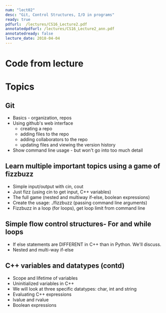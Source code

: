 ```yaml
---
num: "lect02"
desc: "Git, Control Structures, I/O in programs"
ready: true
pdfurl:  /lectures/CS16_Lecture2.pdf
annotatedpdfurl: /lectures/CS16_Lecture2_ann.pdf
annotatedready: false
lecture_date: 2018-04-04
---
```


# Code from lecture

# Topics

## Git
* Basics - organization, repos
* Using github's web interface
	* creating a repo
	* adding files to the repo
	* adding collaborators to the repo
	* updating files and viewing the version history
* Show command line usage - but won't go into too much detail

## Learn multiple important topics using a game of fizzbuzz

* Simple input/output with cin, cout
* Just fizz (using cin to get input, C++ variables)
* The full game (nested and multiway if-else, boolean expressions)
* Create the usage: ./fizzbuzz <number> (passing command line arguments)
* Fizzbuzz in a loop (for loops), get loop limit from command line 


## Simple flow control structures- For and while loops
* If else statements are DIFFERENT in C++ than in Python. We'll discuss.
* Nested and multi-way if-else

## C++ variables and datatypes (contd)
* Scope and lifetime of variables
* Uninitialized variables in C++
* We will look at three specific datatypes: char, int and string
* Evaluating C++ expressions
* lvalue and rvalue
* Boolean expressions

